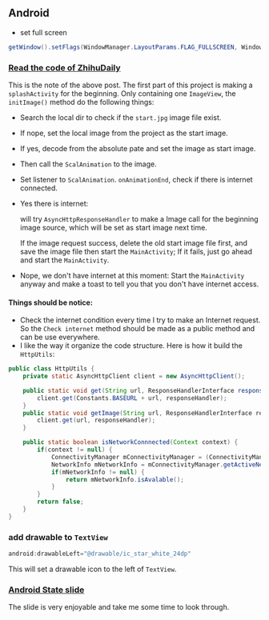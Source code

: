 ## Android
- set full screen
```Java
getWindow().setFlags(WindowManager.LayoutParams.FLAG_FULLSCREEN, WindowManager.LayoutParams.FLAG_FULLSCREEN);
```

### [Read the code of ZhihuDaily](http://krelve.com/android/123.html)
This is the note of the above post. The first part of this project is making a `splashActivity` for the beginning. Only containing one `ImageView`, the `initImage()` method do the following things:

- Search the local dir to check if the `start.jpg` image file exist.
- If nope, set the local image from the project as the start image.
- If yes, decode from the absolute pate and set the image as start image.
- Then call the `ScalAnimation` to the image. 
- Set listener to `ScalAnimation`. `onAnimationEnd`, check if there is internet connected.
- Yes there is internet:

    will try `AsyncHttpResponseHandler` to make a Image call for the beginning image source, which will be set as start image next time.

    If the image request success, delete the old start image file first, and save the image file then start the `MainActivity`; If it fails, just go ahead and start the `MainActivity`.

- Nope, we don't have internet at this moment: 
    Start the `MainActivity` anyway and make a toast to tell you that you don't have internet access.

#### Things should be notice:
- Check the internet condition every time I try to make an Internet request. So the `Check internet` method should be made as a public method and can be use everywhere.
- I like the way it organize the code structure. Here is how it build the `HttpUtils`:

```Java
public class HttpUtils {
    private static AsyncHttpClient client = new AsyncHttpClient();

    public static void get(String url, ResponseHandlerInterface responseHandler() {
        client.get(Constants.BASEURL + url, responseHandler);
    }
    public static void getImage(String url, ResponseHandlerInterface responseHandler) {
        client.get(url, responseHandler);
    }

    public static boolean isNetworkConnnected(Context context) {
        if(context != null) {
            ConnectivityManager mConnectivityManager = (ConnectivityManager) context.getSystemService(Context.CONNECTIVITY_SERVICE);
            NetworkInfo mNetworkInfo = mConnectivityManager.getActiveNetworkInfo();
            if(mNetworkInfo != null) {
                return mNetworkInfo.isAvalable();
            }
        }
        return false;
    }
}
```
### add drawable to `TextView`
```Java
android:drawableLeft="@drawable/ic_star_white_24dp"
```
This will set a drawable icon to the left of `TextView`.

### [Android State slide](http://yanghui.name/attachments/deepdiveintoandroidrestorationbycyrilmottier-140924114735-phpapp02.pdf)

The slide is very enjoyable and take me some time to look through.
